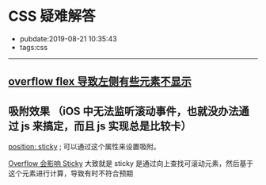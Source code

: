 # CSS 疑难解答

- pubdate:2019-08-21 10:35:43
- tags:css

---

## [overflow flex 导致左侧有些元素不显示](https://segmentfault.com/q/1010000013475438)

## 吸附效果 （iOS 中无法监听滚动事件，也就没办法通过 js 来搞定，而且 js 实现总是比较卡）

[position: sticky](https://developer.mozilla.org/zh-CN/docs/Web/CSS/position) ; 可以通过这个属性来设置吸附。

[Overflow 会影响 Sticky](https://juejin.im/post/5cde75636fb9a07ef562048a) 大致就是 sticky 是通过向上查找可滚动元素，然后基于这个元素进行计算，导致有时不符合预期
